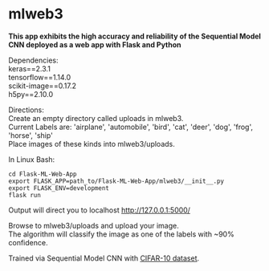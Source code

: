 # mlweb3

**This app exhibits the high accuracy and reliability of the Sequential Model CNN deployed as a web app with Flask and Python**  

Dependencies:  
keras==2.3.1  
tensorflow==1.14.0  
scikit-image==0.17.2  
h5py==2.10.0  


Directions:  
Create an empty directory called uploads in mlweb3.    
Current Labels are: 'airplane', 'automobile', 'bird', 'cat', 'deer', 'dog', 'frog', 'horse', 'ship'  
Place images of these kinds into mlweb3/uploads.  

In Linux Bash:  
```
cd Flask-ML-Web-App
export FLASK_APP=path_to/Flask-ML-Web-App/mlweb3/__init__.py
export FLASK_ENV=development
flask run
```

Output will direct you to localhost http://127.0.0.1:5000/  

Browse to mlweb3/uploads and upload your image.  
The algorithm will classify the image as one of the labels with ~90% confidence.  


Trained via Sequential Model CNN with [CIFAR-10 dataset](https://www.cs.toronto.edu/~kriz/cifar.html).
